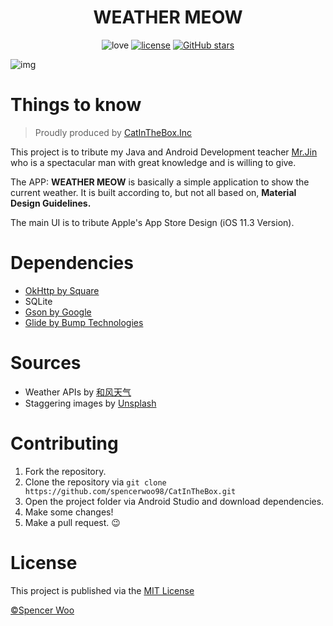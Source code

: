 <div align="center">

# WEATHER MEOW

![love](https://img.shields.io/badge/Made%20with-LOVE-ff69b4.svg)
[![license](https://img.shields.io/badge/license-MIT-blue.svg)](https://opensource.org/licenses/MIT)
[![GitHub stars](https://img.shields.io/github/stars/badges/shields.svg?style=social&label=Stars)](https://github.com/spencerwoo98/CatInTheBox)

</div>

![img](https://i.loli.net/2018/04/21/5adae5f43ba75.jpg)

# Things to know

> Proudly produced by [CatInTheBox.Inc](https://spencerwoo.com)

This project is to tribute my Java and Android Development teacher [Mr.Jin](http://jinxuliang.com) who is a spectacular man with great knowledge and is willing to give.

The APP: **WEATHER MEOW** is basically a simple application to show the current weather. It is built according to, but not all based on, **Material Design Guidelines.**

The main UI is to tribute Apple's App Store Design (iOS 11.3 Version).

# Dependencies

- [OkHttp by Square](https://github.com/square/okhttp)
- SQLite
- [Gson by Google](https://github.com/google/gson)
- [Glide by Bump Technologies](https://github.com/bumptech/glide)

# Sources

- Weather APIs by [和风天气](https://www.heweather.com/)
- Staggering images by [Unsplash](https://unsplash.com/)

# Contributing

1. Fork the repository.
2. Clone the repository via `git clone https://github.com/spencerwoo98/CatInTheBox.git`
3. Open the project folder via Android Studio and download dependencies.
3. Make some changes!
4. Make a pull request. :wink:

# License

This project is published via the [MIT License](https://opensource.org/licenses/MIT)

[©Spencer Woo](https://spencerwoo.com)
